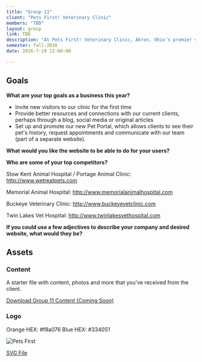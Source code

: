 ```yaml
---
title: "Group 11"
client: "Pets First! Veterinary Clinic"
members: "TBD"
layout: group
link: TBD
description: "At Pets First! Veterinary Clinic, Akron, Ohio’s premier veterinary care provider, we know your pet is a valuable member of your family.  That’s why we treat your pets as one of our own, with affordance vaccinations and wellness care that will keep your furry companion happy and healthy."
semester: fall-2016
date: 2016-7-19 12:00:00

---
```


## Goals

**What are your top goals as a business this year?**

* Invite new visitors to our clinic for the first time
* Provide better resources and connections with our current clients, perhaps through a blog, social media or original articles
* Set up and promote our new Pet Portal, which allows clients to see their pet's history, request appointments and communicate with our team (part of a separate website).


**What would you like the website to be able to do for your users?**

**Who are some of your top competitors?**

Stow Kent Animal Hospital / Portage Animal Clinic: http://www.wetreatpets.com

Memorial Animal Hospital:
http://www.memorialanimalhospital.com

Buckeye Veterinary Clinic:
http://www.buckeyevetclinic.com

Twin Lakes Vet Hospital:
http://www.twinlakesvethospital.com


**If you could use a few adjectives to describe your company and desired website, what would they be?**


## Assets

### Content

A starter file with content, photos and more that you've received from the client.  

<a href="/class/groups/assets/group10/Group-11-Content.zip">Download Group 11 Content (Coming Soon)</a>

### Logo

Orange HEX: #f8a076
Blue HEX: #334051

<img src="/class/groups/assets/group11/pets-first-color.svg" alt="Pets First" />

<a href="/class/groups/assets/group11/pets-first-color.svg">SVG File</a>
